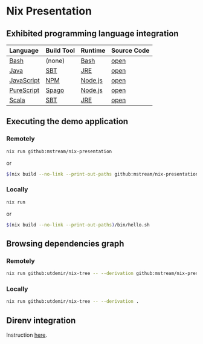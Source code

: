 # Nix Presentation

## Exhibited programming language integration

| Language | Build Tool | Runtime | Source Code
| :--- | :--- | :--- | --- |
| [Bash](https://en.wikipedia.org/wiki/Bash_(Unix_shell)) | (none) | [Bash](https://en.wikipedia.org/wiki/Bash_(Unix_shell)) | [open](say_hello/bash/default.nix) | 
| [Java](https://en.wikipedia.org/wiki/Java_(programming_language)) | [SBT](https://en.wikipedia.org/wiki/Sbt_(software)) | [JRE](https://en.wikipedia.org/wiki/Java_(software_platform)#Java_Runtime_Environment) | [open](say_hello/java_sbt/default.nix) |
| [JavaScript](https://en.wikipedia.org/wiki/JavaScript) | [NPM](https://en.wikipedia.org/wiki/Npm_(software)) | [Node.js](https://en.wikipedia.org/wiki/Node.js) | [open](say_hello/javascript_npm/default.nix) | 
| [PureScript](https://en.wikipedia.org/wiki/PureScript) | [Spago](https://github.com/purescript/spago) | [Node.js](https://en.wikipedia.org/wiki/Node.js) | [open](purescript_spago/default.nix) |
| [Scala](https://en.wikipedia.org/wiki/Scala_(programming_language)) | [SBT](https://en.wikipedia.org/wiki/Sbt_(software)) | [JRE](https://en.wikipedia.org/wiki/Java_(software_platform)#Java_Runtime_Environment) | [open](scala_sbt/default.nix) |

## Executing the demo application

### Remotely

```bash
nix run github:mstream/nix-presentation
```

or

```bash
$(nix build --no-link --print-out-paths github:mstream/nix-presentation)/bin/hello.sh
```

### Locally

```bash
nix run
```

or

```bash
$(nix build --no-link --print-out-paths)/bin/hello.sh
```
## Browsing dependencies graph

### Remotely

```bash
nix run github:utdemir/nix-tree -- --derivation github:mstream/nix-presentation 
```
### Locally

```bash
nix run github:utdemir/nix-tree -- --derivation . 
```

## Direnv integration

Instruction [here](https://github.com/nix-community/nix-direnv).
